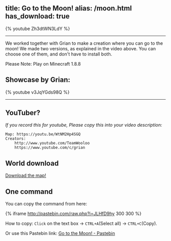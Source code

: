 title: Go to the Moon!
alias: /moon.html
has_download: true
---

{% youtube Zh3dtWN3LdY %}

----

We worked together with Grian to make a creation where you can go to the moon!
We made two versions, as explained in the video above.
You can choose one of them, and don't have to install both.

Please Note: Play on Minecraft 1.8.8

## Showcase by Grian:

{% youtube v3JqYGds98Q %}

----


## YouTuber?

*If you record this for youtube, Please copy this into your video description:*

    Map: https://youtu.be/WtNM2Hp4SGQ
    Creators:
        http://www.youtube.com/TeamWooloo
        https://www.youtube.com/c/grian

## World download

<a class="download-link"
   href="https://www.mediafire.com/?tfz135461dv0nd5">
   Download the map!
</a>

## One command

You can copy the command from here:

{% iframe http://pastebin.com/raw.php?i=JLHfD9hy 300 300 %}

How to copy: `Click` on the text box -> `CTRL+A`(Select all) -> `CTRL+C`(Copy).

Or use this Pastebin link: [Go to the Moon! - Pastebin](http://pastebin.com/raw.php?i=JLHfD9hy)

